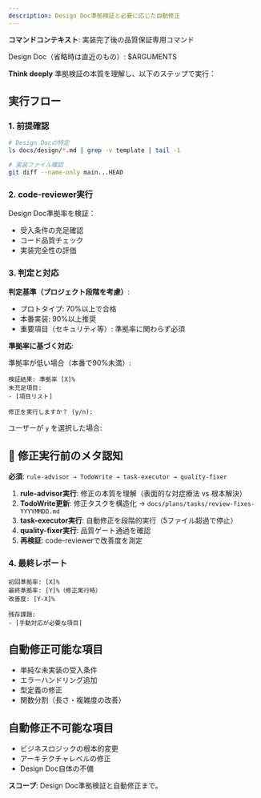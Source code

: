 ```yaml
---
description: Design Doc準拠検証と必要に応じた自動修正
---
```


**コマンドコンテキスト**: 実装完了後の品質保証専用コマンド

Design Doc（省略時は直近のもの）: $ARGUMENTS

**Think deeply** 準拠検証の本質を理解し、以下のステップで実行：

## 実行フロー

### 1. 前提確認
```bash
# Design Docの特定
ls docs/design/*.md | grep -v template | tail -1

# 実装ファイル確認
git diff --name-only main...HEAD
```

### 2. code-reviewer実行
Design Doc準拠率を検証：
- 受入条件の充足確認
- コード品質チェック
- 実装完全性の評価

### 3. 判定と対応

**判定基準（プロジェクト段階を考慮）**:
- プロトタイプ: 70%以上で合格
- 本番実装: 90%以上推奨
- 重要項目（セキュリティ等）: 準拠率に関わらず必須

**準拠率に基づく対応**:

準拠率が低い場合（本番で90%未満）:
```
検証結果: 準拠率 [X]%
未充足項目:
- [項目リスト]

修正を実行しますか？ (y/n): 
```

ユーザーが `y` を選択した場合:

## 🧠 修正実行前のメタ認知
**必須**: `rule-advisor → TodoWrite → task-executor → quality-fixer`

1. **rule-advisor実行**: 修正の本質を理解（表面的な対症療法 vs 根本解決）
2. **TodoWrite更新**: 修正タスクを構造化 → `docs/plans/tasks/review-fixes-YYYYMMDD.md`
3. **task-executor実行**: 自動修正を段階的実行（5ファイル超過で停止）
4. **quality-fixer実行**: 品質ゲート通過を確認
5. **再検証**: code-reviewerで改善度を測定

### 4. 最終レポート
```
初回準拠率: [X]%
最終準拠率: [Y]%（修正実行時）
改善度: [Y-X]%

残存課題:
- [手動対応が必要な項目]
```

## 自動修正可能な項目
- 単純な未実装の受入条件
- エラーハンドリング追加
- 型定義の修正
- 関数分割（長さ・複雑度の改善）

## 自動修正不可能な項目
- ビジネスロジックの根本的変更
- アーキテクチャレベルの修正
- Design Doc自体の不備

**スコープ**: Design Doc準拠検証と自動修正まで。